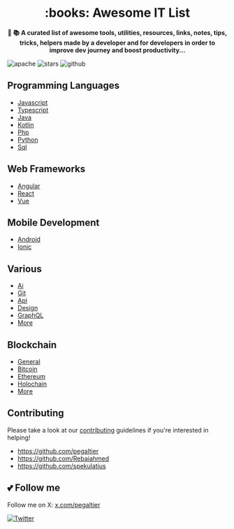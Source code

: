 <h1 align="center">
:books: Awesome IT List
</h1>

<p align="center">
  <strong>📔 📚 A curated list of awesome tools, utilities, resources, links, notes, tips, tricks, helpers made by a developer and for developers in order to improve dev journey and boost productivity...</strong>
</p>

![apache](https://badgen.net/badge/license/Apache-2.0/blue)
![stars](https://badgen.net/badge/stars/★★★★★)
![github](https://badgen.net/github/stars/pegaltier/utils-dev)

## Programming Languages

- [Javascript](utils-coding/utils-javascript.md)
- [Typescript](utils-coding/utils-typescript.md)
- [Java](utils-coding/utils-java.md)
- [Kotlin](utils-coding/utils-kotlin.md)
- [Php](utils-coding/utils-php.md)
- [Python](utils-coding/utils-python.md)
- [Sql](utils-coding/utils-sql.md)

## Web Frameworks

- [Angular](utils-coding/utils-angular-list.md)
- [React](utils-coding/utils-react.md)
- [Vue](utils-coding/utils-vue.md)

## Mobile Development

- [Android](utils-coding/utils-android.md)
- [Ionic](utils-coding/utils-ionic.md)

## Various

- [Ai](utils-coding/utils-ai.md)
- [Git](utils-coding/utils-git.md)
- [Api](utils-coding/utils-api.md)
- [Design](utils-coding/utils-design.md)
- [GraphQL](utils-coding/utils-graphql.md)
- [More](utils-coding/)

## Blockchain

- [General](utils-chain/utils-chain-all.md)
- [Bitcoin](utils-chain/utils-chain-btc.md)
- [Ethereum](utils-chain/utils-chain-eth.md)
- [Holochain](utils-chain/utils-chain-hot.md)
- [More](utils-chain/)

## Contributing

Please take a look at our [contributing](https://github.com/pegaltier/utils-dev/blob/master/CONTRIBUTING.md) guidelines if you're interested in helping!

- https://github.com/pegaltier
- https://github.com/Rebaiahmed
- https://github.com/spekulatius

## :two_hearts: Follow me

Follow me on X: [x.com/pegaltier](https://x.com/pegaltier)

[![Twitter](https://img.shields.io/twitter/url/https/github.com/pegaltier/utils-dev.svg?style=social&label=Follow)](https://twitter.com/intent/follow?screen_name=pegaltier)
